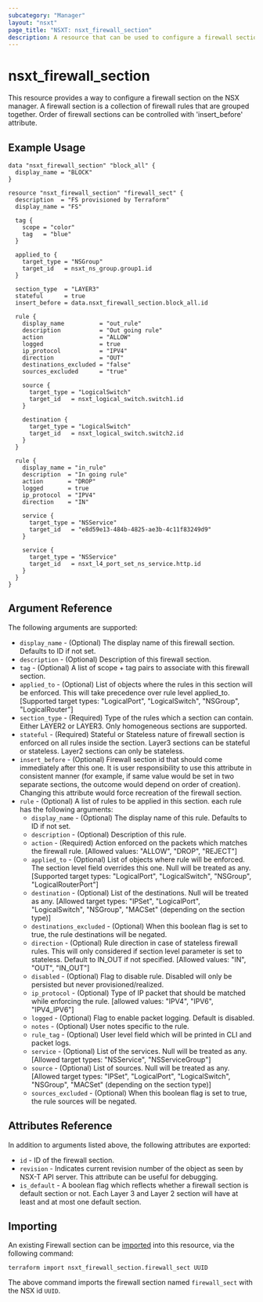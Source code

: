 ```yaml
---
subcategory: "Manager"
layout: "nsxt"
page_title: "NSXT: nsxt_firewall_section"
description: A resource that can be used to configure a firewall section on NSX.
---
```


# nsxt_firewall_section

This resource provides a way to configure a firewall section on the NSX manager. A firewall section is a collection of firewall rules that are grouped together.
Order of firewall sections can be controlled with 'insert_before' attribute.

## Example Usage

```hcl
data "nsxt_firewall_section" "block_all" {
  display_name = "BLOCK"
}

resource "nsxt_firewall_section" "firewall_sect" {
  description  = "FS provisioned by Terraform"
  display_name = "FS"

  tag {
    scope = "color"
    tag   = "blue"
  }

  applied_to {
    target_type = "NSGroup"
    target_id   = nsxt_ns_group.group1.id
  }

  section_type  = "LAYER3"
  stateful      = true
  insert_before = data.nsxt_firewall_section.block_all.id

  rule {
    display_name          = "out_rule"
    description           = "Out going rule"
    action                = "ALLOW"
    logged                = true
    ip_protocol           = "IPV4"
    direction             = "OUT"
    destinations_excluded = "false"
    sources_excluded      = "true"

    source {
      target_type = "LogicalSwitch"
      target_id   = nsxt_logical_switch.switch1.id
    }

    destination {
      target_type = "LogicalSwitch"
      target_id   = nsxt_logical_switch.switch2.id
    }
  }

  rule {
    display_name = "in_rule"
    description  = "In going rule"
    action       = "DROP"
    logged       = true
    ip_protocol  = "IPV4"
    direction    = "IN"

    service {
      target_type = "NSService"
      target_id   = "e8d59e13-484b-4825-ae3b-4c11f83249d9"
    }

    service {
      target_type = "NSService"
      target_id   = nsxt_l4_port_set_ns_service.http.id
    }
  }
}
```

## Argument Reference

The following arguments are supported:

* `display_name` - (Optional) The display name of this firewall section. Defaults to ID if not set.
* `description` - (Optional) Description of this firewall section.
* `tag` - (Optional) A list of scope + tag pairs to associate with this firewall section.
* `applied_to` - (Optional) List of objects where the rules in this section will be enforced. This will take precedence over rule level applied_to. [Supported target types: "LogicalPort", "LogicalSwitch", "NSGroup", "LogicalRouter"]
* `section_type` - (Required) Type of the rules which a section can contain. Either LAYER2 or LAYER3. Only homogeneous sections are supported.
* `stateful` - (Required) Stateful or Stateless nature of firewall section is enforced on all rules inside the section. Layer3 sections can be stateful or stateless. Layer2 sections can only be stateless.
* `insert_before` - (Optional) Firewall section id that should come immediately after this one. It is user responsibility to use this attribute in consistent manner (for example, if same value would be set in two separate sections, the outcome would depend on order of creation). Changing this attribute would force recreation of the firewall section.
* `rule` - (Optional) A list of rules to be applied in this section. each rule has the following arguments:
  * `display_name` - (Optional) The display name of this rule. Defaults to ID if not set.
  * `description` - (Optional) Description of this rule.
  * `action` - (Required) Action enforced on the packets which matches the firewall rule. [Allowed values: "ALLOW", "DROP", "REJECT"]
  * `applied_to` - (Optional) List of objects where rule will be enforced. The section level field overrides this one. Null will be treated as any. [Supported target types: "LogicalPort", "LogicalSwitch", "NSGroup", "LogicalRouterPort"]
  * `destination` - (Optional) List of the destinations. Null will be treated as any. [Allowed target types: "IPSet", "LogicalPort", "LogicalSwitch", "NSGroup", "MACSet" (depending on the section type)]
  * `destinations_excluded` - (Optional) When this boolean flag is set to true, the rule destinations will be negated.
  * `direction` - (Optional) Rule direction in case of stateless firewall rules. This will only considered if section level parameter is set to stateless. Default to IN_OUT if not specified. [Allowed values: "IN", "OUT", "IN_OUT"]
  * `disabled` - (Optional) Flag to disable rule. Disabled will only be persisted but never provisioned/realized.
  * `ip_protocol` - (Optional) Type of IP packet that should be matched while enforcing the rule. [allowed values: "IPV4", "IPV6", "IPV4_IPV6"]
  * `logged` - (Optional) Flag to enable packet logging. Default is disabled.
  * `notes` - (Optional) User notes specific to the rule.
  * `rule_tag` - (Optional) User level field which will be printed in CLI and packet logs.
  * `service` - (Optional) List of the services. Null will be treated as any. [Allowed target types: "NSService", "NSServiceGroup"]
  * `source` - (Optional) List of sources. Null will be treated as any. [Allowed target types: "IPSet", "LogicalPort", "LogicalSwitch", "NSGroup", "MACSet" (depending on the section type)]
  * `sources_excluded` - (Optional) When this boolean flag is set to true, the rule sources will be negated.

## Attributes Reference

In addition to arguments listed above, the following attributes are exported:

* `id` - ID of the firewall section.
* `revision` - Indicates current revision number of the object as seen by NSX-T API server. This attribute can be useful for debugging.
* `is_default` - A boolean flag which reflects whether a firewall section is default section or not. Each Layer 3 and Layer 2 section will have at least and at most one default section.

## Importing

An existing Firewall section can be [imported][docs-import] into this resource, via the following command:

[docs-import]: https://www.terraform.io/cli/import

```
terraform import nsxt_firewall_section.firewall_sect UUID
```

The above command imports the firewall section named `firewall_sect` with the NSX id `UUID`.
